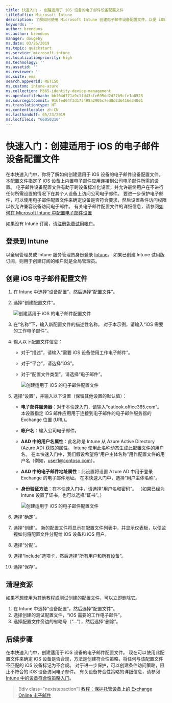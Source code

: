 ```yaml
---
title: 快速入门 - 创建适用于 iOS 设备的电子邮件设备配置文件
titleSuffix: Microsoft Intune
description: 了解如何使用 Microsoft Intune 创建电子邮件设备配置文件，以便 iOS 设备可以安全地连接到公司电子邮件。
keywords: ''
author: brenduns
ms.author: brenduns
manager: dougeby
ms.date: 03/26/2019
ms.topic: quickstart
ms.service: microsoft-intune
ms.localizationpriority: high
ms.technology: ''
ms.assetid: ''
ms.reviewer: ''
ms.suite: ems
search.appverid: MET150
ms.custom: intune-azure
ms.collection: M365-identity-device-management
ms.openlocfilehash: bbf04d771a9c1fd43cfe695dd2d27b9cfe1a0528
ms.sourcegitcommit: 916fed64f3d173498a2905c7ed8d2d6416e34061
ms.translationtype: HT
ms.contentlocale: zh-CN
ms.lasthandoff: 05/23/2019
ms.locfileid: "66050310"
---
```

# <a name="quickstart-create-an-email-device-profile-for-ios"></a>快速入门：创建适用于 iOS 的电子邮件设备配置文件

在本快速入门中，你将了解如何创建适用于 iOS 设备的电子邮件设备配置文件。 本配置文件指定了 iOS 设备上内置电子邮件应用连接到公司电子邮件所需的设置。 电子邮件设备配置文件有助于跨设备标准化设置，并允许最终用户在不进行任何所需设置的情况下在其个人设备上访问公司电子邮件。 要进一步保护电子邮件，可以使用电子邮件配置文件来确定设备是否符合要求，然后设置条件访问权限以仅允许兼容设备访问电子邮件。 有关电子邮件配置文件的详细信息，请参阅[如何在 Microsoft Intune 中配置电子邮件设置](email-settings-configure.md)

如果没有 Intune 订阅，请[注册免费试用帐户](free-trial-sign-up.md)。

## <a name="sign-in-to-intune"></a>登录到 Intune

以全局管理员或 Intune 服务管理员身份登录 [Intune](https://aka.ms/intuneportal)。 如果已创建 Intune 试用版订阅，则用于创建订阅的帐户就是全局管理员。

## <a name="create-an-ios-email-profile"></a>创建 iOS 电子邮件配置文件
1. 在 Intune 中选择“设备配置”，然后选择“配置文件”。
2. 选择“创建配置文件”。
   
   ![创建适用于 iOS 的电子邮件配置文件](media/quickstart-email-profile/ios-create-profile.png)

3. 在“名称”下，输入新配置文件的描述性名称。 对于本示例，请输入“iOS 需要的工作电子邮件”。
4. 输入以下配置文件信息：
   - 对于“描述”，请输入“需要 iOS 设备使用工作电子邮件”。
   - 对于“平台”，请选择“iOS”。
   - 对于“配置文件类型”，请选择“电子邮件”。
    
     ![创建适用于 iOS 的电子邮件配置文件](media/quickstart-email-profile/ios-email-profile-name.png)

5. 选择“设置”，并输入以下设置（保留其他设置的默认值）：
   - **电子邮件服务器**：对于本快速入门，请输入“outlook.office365.com”。 本设置指定 iOS 邮件应用用于连接到电子邮件的电子邮件服务器的 Exchange 位置 (URL)。
   - **帐户名**：输入公司电子邮件。
   - **AAD 中的用户名属性**：此名称是 Intune 从 Azure Active Directory (Azure AD) 获取的属性。 Intune 使用此名称动态生成此配置文件的用户名。 在本快速入门中，我们假设希望将“用户主体名称”用作配置文件的用户名（例如，user1@contoso.com）。
   - **AAD 中的电子邮件地址属性**：此设置将设置 Azure AD 中用于登录 Exchange 的电子邮件地址。 在本快速入门中，选择“用户主体名称”。
   - **身份验证方法**：在本快速入门中，请选择“用户名和密码”。 （如果已经为 Intune 设置了证书，也可以选择“证书”。）
    
     ![创建适用于 iOS 的电子邮件配置文件](media/quickstart-email-profile/ios-email-profile.png)

6. 选择“确定”。
7. 选择“创建”。 新的配置文件将显示在配置文件列表中，并显示仪表板，以便监视如何将配置文件分配给 iOS 设备和 iOS 用户。
8. 选择“分配”。
9. 选择“Include”选项卡，然后选择“所有用户和所有设备”。 
10. 选择“保存”。

## <a name="clean-up-resources"></a>清理资源
如果不想使用为其他教程或测试创建的配置文件，可以立即删除它。
1. 在 Intune 中选择“设备配置”，然后选择“配置文件”。
2. 选择创建的测试配置文件，“iOS 需要的工作电子邮件”。
3. 选择配置文件旁边的省略号（“...”），然后选择“删除”。

## <a name="next-steps"></a>后续步骤

在本快速入门中，创建适用于 iOS 设备的电子邮件配置文件。 现在可以使用此配置文件来确定 iOS 设备是否合规，方法是创建符合性策略，将任何与该配置文件不匹配的 iOS 设备标记为不合规。 对于进一步保护，可以创建条件访问策略，阻止不符合的 iOS 设备访问电子邮件。 有关设备符合性策略的详细信息，请参阅 [Intune 中的设备符合性策略入门](device-compliance-get-started.md)。

> [!div class="nextstepaction"]
> [教程：保护托管设备上的 Exchange Online 电子邮件](tutorial-protect-email-on-enrolled-devices.md)
